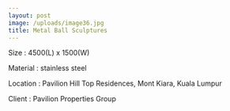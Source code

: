 ```yaml
---
layout: post
image: /uploads/image36.jpg
title: Metal Ball Sculptures
---
```

Size : 4500(L) x 1500(W)

Material : stainless steel  

Location : Pavilion Hill Top Residences, Mont Kiara, Kuala Lumpur

Client : Pavilion Properties Group
